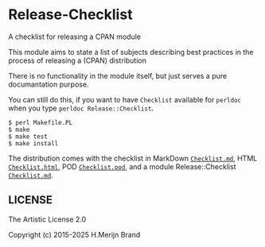 # Release-Checklist

A checklist for releasing a CPAN module

This module aims to state a list of subjects describing best practices
in the process of releasing a (CPAN) distribution

There is no functionality in the module itself, but just serves a pure
documantation purpose.

You can still do this, if you want to have `Checklist` available for
`perldoc` when you type `perldoc Release::Checklist`.

    $ perl Makefile.PL
    $ make
    $ make test
    $ make install

The distribution comes with the checklist in MarkDown [`Checklist.md`](Checklist.md),
HTML [`Checklist.html`](Checklist.html), POD [`Checklist.pod`](Checklist.pod), and a module Release::Checklist
[`Checklist.md`](lib/Release/Checklist.pm).

## LICENSE

The Artistic License 2.0

Copyright (c) 2015-2025 H.Merijn Brand
